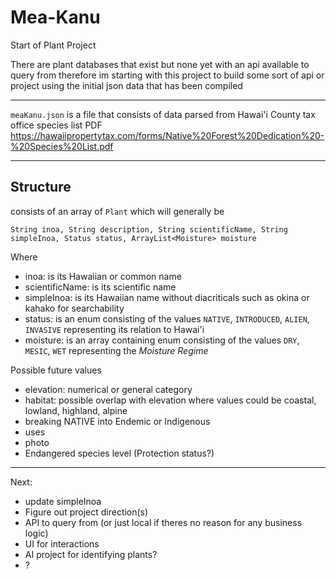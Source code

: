 # Mea-Kanu
Start of Plant Project

There are plant databases that exist but none yet with an api available to query from therefore im starting with this project to build some sort of api or project using the initial json data that has been compiled  

___
`meaKanu.json` is a file that consists of data parsed from Hawai'i County tax office species list PDF https://hawaiipropertytax.com/forms/Native%20Forest%20Dedication%20-%20Species%20List.pdf
___
## Structure
consists of an array of `Plant` which will generally be
```
String inoa, String description, String scientificName, String simpleInoa, Status status, ArrayList<Moisture> moisture
```
Where
* inoa: is its Hawaiian or common name
* scientificName: is its scientific name 
* simpleInoa: is its Hawaiian name without diacriticals such as okina or kahako for searchability
* status: is an enum consisting of the values `NATIVE`, `INTRODUCED`, `ALIEN`, `INVASIVE` representing its relation to Hawai'i
* moisture: is an array containing enum consisting of the values `DRY`, `MESIC`, `WET` representing the *Moisture Regime*

Possible future values
* elevation: numerical or general category
* habitat: possible overlap with elevation where values could be coastal, lowland, highland, alpine
* breaking NATIVE into Endemic or Indigenous
* uses
* photo
* Endangered species level (Protection status?)
___

Next:
* update simpleInoa
* Figure out project direction(s)
* API to query from (or just local if theres no reason for any business logic)
* UI for interactions
* AI project for identifying plants?
* ?